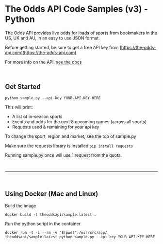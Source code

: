 # The Odds API Code Samples (v3) - Python

The Odds API provides live odds for loads of sports from bookmakers in the US, UK and AU, in an easy to use JSON format.

Before getting started, be sure to get a free API key from [https://the-odds-api.com](https://the-odds-api.com)

For more info on the API, [see the docs](https://the-odds-api.com/liveapi/guides/v3/)

<br />

## Get Started

```
python sample.py --api-key YOUR-API-KEY-HERE
```

This will print:
- A list of in-season sports
- Events and odds for the next 8 upcoming games (across all sports)
- Requests used & remaining for your api key

To change the sport, region and market, see the top of sample.py

Make sure the requests library is installed `pip install requests`

Running sample.py once will use 1 request from the quota.

<br />

---

<br />

## Using Docker (Mac and Linux)

Build the image

```
docker build -t theoddsapi/sample:latest .
```

Run the python script in the container

```
docker run -t -i --rm -v "$(pwd)":/usr/src/app/ theoddsapi/sample:latest python sample.py --api-key YOUR-API-KEY-HERE
```
